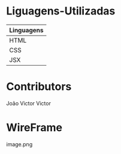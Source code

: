 # Liguagens-Utilizadas
|Linguagens|
|----------|
|   HTML|
|   CSS |
|   JSX |  

# Contributors
 João Victor Victor


# WireFrame 
image.png